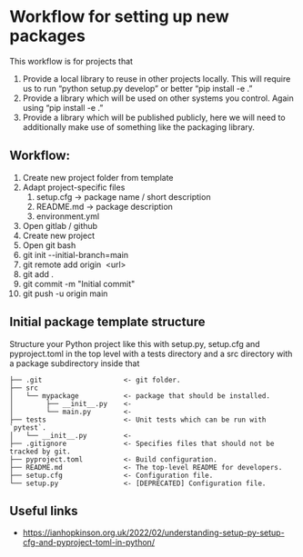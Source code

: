 # Workflow for setting up new packages

This workflow is for projects that
1.  Provide a local library to reuse in other projects locally. This will require us to run “python setup.py develop” or better “pip install -e .”
2.  Provide a library which will be used on other systems you control. Again using “pip install -e .”
3.  Provide a library which will be published publicly, here we will need to additionally make use of something like the packaging library.

## Workflow:

1. Create new project folder from template
2.  Adapt project-specific files
    1. setup.cfg -> package name / short description
    2. README.md -> package description
    3. environment.yml
3. Open gitlab / github
4. Create new project
5. Open git bash
6. git init --initial-branch=main
7. git remote add origin  \<url\>
8. git add .
9. git commit -m "Initial commit"
10. git push -u origin main

## Initial package template structure

Structure your Python project like this with setup.py, setup.cfg and pyproject.toml in the top level with a tests directory and a src directory with a package subdirectory inside that
```
├── .git                    <- git folder.
├── src  
│   └── mypackage           <- package that should be installed.  
│        ├── __init__.py    <-
│        └── main.py        <-
├── tests                   <- Unit tests which can be run with `pytest`.
│   └── __init__.py         <-
├── .gitignore              <- Specifies files that should not be tracked by git.
├── pyproject.toml          <- Build configuration.
├── README.md               <- The top-level README for developers.
├── setup.cfg               <- Configuration file.  
└── setup.py                <- [DEPRECATED] Configuration file.
```

## Useful links

- https://ianhopkinson.org.uk/2022/02/understanding-setup-py-setup-cfg-and-pyproject-toml-in-python/
